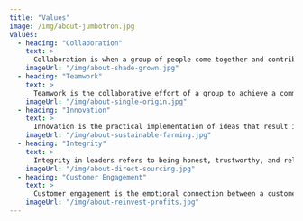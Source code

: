 ```yaml
---
title: "Values"
image: /img/about-jumbotron.jpg
values:
  - heading: "Collaboration"
    text: >
      Collaboration is when a group of people come together and contribute their expertise for the benefit of a shared objective, project, or mission. How well we collaborate with others greatly impacts the outcome of the group project.
    imageUrl: "/img/about-shade-grown.jpg"
  - heading: "Teamwork"
    text: >
      Teamwork is the collaborative effort of a group to achieve a common goal or to complete a task in the most effective and efficient way. This concept is seen within the greater framework of a team, which is a group of interdependent individuals who work together towards a common goal.
    imageUrl: "/img/about-single-origin.jpg"
  - heading: "Innovation"
    text: >
      Innovation is the practical implementation of ideas that result in the introduction of new goods or services or improvement in offering goods or services. We can aid in establishing successful ideas to create new value.
    imageUrl: "/img/about-sustainable-farming.jpg"
  - heading: "Integrity"
    text: >
      Integrity in leaders refers to being honest, trustworthy, and reliable. Leaders with integrity act in accordance with their words (i.e. they practice what they preach) and own up to their mistakes, as opposed to hiding them, blaming their team, or making excuses.
    imageUrl: "/img/about-direct-sourcing.jpg"
  - heading: "Customer Engagement"
    text: >
      Customer engagement is the emotional connection between a customer and a brand. Highly engaged customers buy more, promote more, and demonstrate more loyalty. Providing a high-quality customer experience is an important component in our customer engagement strategy.
    imageUrl: "/img/about-reinvest-profits.jpg"
---
```

